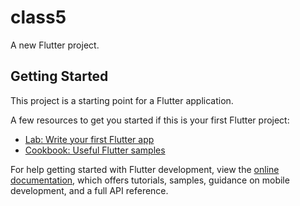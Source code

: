 # class5

A new Flutter project.

## Getting Started

This project is a starting point for a Flutter application.

A few resources to get you started if this is your first Flutter project:

- [Lab: Write your first Flutter app](https://docs.flutter.dev/get-started/codelab)
- [Cookbook: Useful Flutter samples](https://docs.flutter.dev/cookbook)

For help getting started with Flutter development, view the
[online documentation](https://docs.flutter.dev/), which offers tutorials,
samples, guidance on mobile development, and a full API reference.

 <p
 <img src ="https://user-images.githubusercontent.com/114207033/216513532-9cb86550-f1e7-43fe-9825-a317d303825f.png
"height="400px"width="400px">
 </p>
